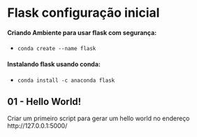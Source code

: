 # Flask configuração inicial
#### Criando Ambiente para usar flask com segurança:
 * ```conda create --name flask```


#### Instalando flask usando conda:
* ```conda install -c anaconda flask```

## 01 - Hello World!
<p>
  Criar um primeiro script para gerar um hello world no endereço <link>http://127.0.0.1:5000/<link>
<p>

